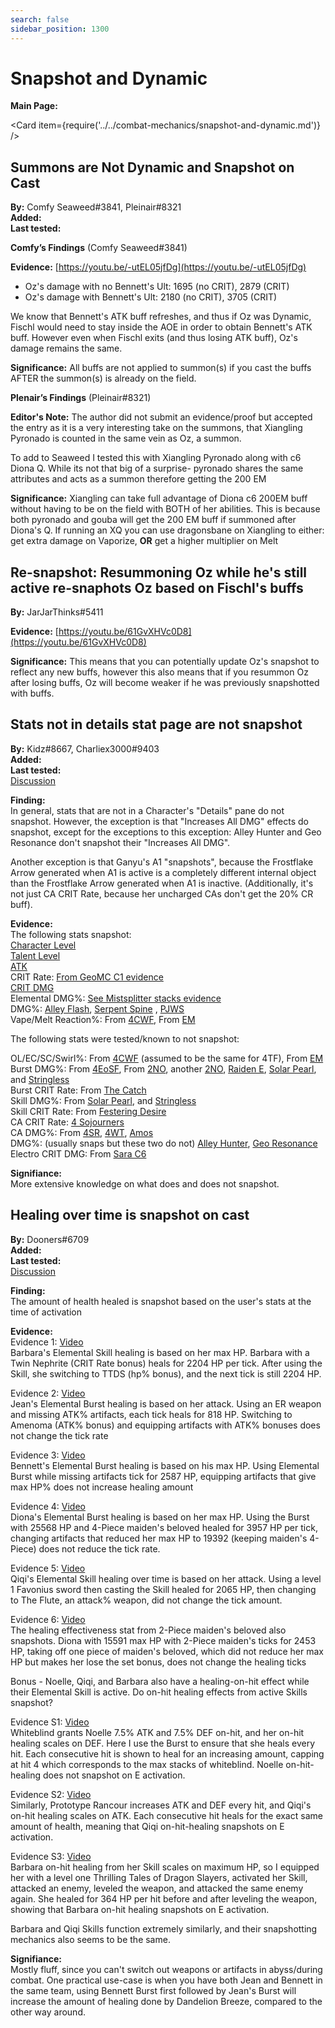 ```yaml
---
search: false
sidebar_position: 1300
---
```


# Snapshot and Dynamic

**Main Page:**

<Card item={require('../../combat-mechanics/snapshot-and-dynamic.md')} />

## Summons are Not Dynamic and Snapshot on Cast

**By:** Comfy Seaweed\#3841, Pleinair\#8321  
**Added:** <Version date="2020-11-22" />  
**Last tested:** <VersionHl date="2020-11-22" />

**Comfy’s Findings** \(Comfy Seaweed\#3841\)

**Evidence:** [https://youtu.be/-utEL05jfDg](https://youtu.be/-utEL05jfDg)

* Oz's damage with no Bennett's Ult: 1695 \(no CRIT\), 2879 \(CRIT\)
* Oz's damage with Bennett's Ult: 2180 \(no CRIT\), 3705 \(CRIT\)

We know that Bennett's ATK buff refreshes, and thus if Oz was Dynamic, Fischl would need to stay inside the AOE in order to obtain Bennett's ATK buff. However even when Fischl exits \(and thus losing ATK buff\), Oz's damage remains the same.

**Significance:** All buffs are not applied to summon\(s\) if you cast the buffs AFTER the summon\(s\) is already on the field.

**Plenair’s Findings** \(Pleinair\#8321\)

**Editor's Note:** The author did not submit an evidence/proof but accepted the entry as it is a very interesting take on the summons, that Xiangling Pyronado is counted in the same vein as Oz, a summon.

To add to Seaweed I tested this with Xiangling Pyronado along with c6 Diona Q. While its not that big of a surprise- pyronado shares the same attributes and acts as a summon therefore getting the 200 EM

**Significance:** Xiangling can take full advantage of Diona c6 200EM buff without having to be on the field with BOTH of her abilities. This is because both pyronado and gouba will get the 200 EM buff if summoned after Diona's Q. If running an XQ you can use dragonsbane on Xiangling to either: get extra damage on Vaporize, **OR** get a higher multiplier on Melt

## Re-snapshot: Resummoning Oz while he's still active re-snaphots Oz based on Fischl's buffs

**By:** JarJarThinks\#5411

**Evidence:** [https://youtu.be/61GvXHVc0D8](https://youtu.be/61GvXHVc0D8)

**Significance:** This means that you can potentially update Oz's snapshot to reflect any new buffs, however this also means that if you resummon Oz after losing buffs, Oz will become weaker if he was previously snapshotted with buffs.

## Stats not in details stat page are not snapshot

**By:** Kidz\#8667, Charliex3000\#9403  
**Added:** <Version date="2021-10-16" />  
**Last tested:** <VersionHl date="2021-10-16" />  
[Discussion](https://tickets.deeznuts.moe/ticket-archive/attachments_872757681826435132_899103401432989736_transcript-stats-not-in-details-stat-page-are-not-snapshot.html)

**Finding:**  
In general, stats that are not in a Character's "Details" pane do not snapshot. However, the exception is that "Increases All DMG" effects do snapshot, except for the exceptions to this exception: Alley Hunter and Geo Resonance don't snapshot their "Increases All DMG".

Another exception is that Ganyu's A1 "snapshots", because the Frostflake Arrow generated when A1 is active is a completely different internal object than the Frostflake Arrow generated when A1 is inactive. (Additionally, it's not just CA CRIT Rate, because her uncharged CAs don't get the 20% CR buff).

**Evidence:**  
The following stats snapshot:  
[Character Level](https://youtu.be/XLRbNlErGCA)  
[Talent Level](https://youtu.be/aJGU1syC_cs)  
[ATK](./snapshot-and-dynamic.md#summons-are-not-dynamic-and-snapshot-on-cast)  
CRIT Rate: [From GeoMC C1 evidence](https://youtu.be/DBMJEKuABes)  
[CRIT DMG](https://youtu.be/A__SJDUmfhY)  
Elemental DMG%: [See Mistsplitter stacks evidence](https://docs.google.com/spreadsheets/d/12wOAIniEr5D4MvmMU4MwxTm4LxaNUpFAAl6g1iAaLhY/edit#gid=0)  
DMG%: [Alley Flash](https://youtu.be/PR5ZxqHsLOo), [Serpent Spine](https://youtu.be/5FG_OEG8iYA) , [PJWS](https://www.youtube.com/watch?v=muUSsL8gxwU)  
Vape/Melt Reaction%: From [4CWF](https://youtu.be/LTuTDhRyZZw), From [EM](#summons-are-not-dynamic-and-snapshot-on-cast)

The following stats were tested/known to not snapshot:

OL/EC/SC/Swirl%: From [4CWF](https://imgur.com/a/bYtzhH9) \(assumed to be the same for 4TF\), From [EM](https://youtu.be/YkdpSYT9ut0)  
Burst DMG%: From [4EoSF](../../equipment/weapons/polearms.md#engulfing-lightning), From [2NO](https://youtu.be/b0qlPkzjqX0), another [2NO](https://youtu.be/kZ6yBFfnO5M), [Raiden E](https://youtu.be/gNfQm_RQO84), [Solar Pearl](https://youtu.be/5yfQaDVafT8), and [Stringless](https://youtu.be/eG-zOxwdzHw)  
Burst CRIT Rate: From [The Catch](https://youtu.be/e5TM7PlOeDw)  
Skill DMG%: From [Solar Pearl](https://youtu.be/5yfQaDVafT8), and [Stringless](https://youtu.be/vhm1OAFgGA4)  
Skill CRIT Rate: From [Festering Desire](https://youtu.be/0U32uJludm8)  
CA CRIT Rate: [4 Sojourners](https://youtu.be/bwIxrzUnhPE)  
CA DMG%: From [4SR](https://youtu.be/fc8pdCPxTRU), [4WT](https://youtu.be/G0F9SThwDrk), [Amos](https://youtu.be/jWxUvehP47I)  
DMG%: (usually snaps but these two do not) [Alley Hunter](https://youtu.be/GMZtnuvn3X0), [Geo Resonance](https://youtu.be/TpBFUvREWGo)  
Electro CRIT DMG: From [Sara C6](https://www.youtube.com/watch?v=R4ENm19DOPY)

**Signifiance:**  
More extensive knowledge on what does and does not snapshot.

## Healing over time is snapshot on cast

**By:** Dooners#6709  
**Added:** <Version date="2021-10-17" />  
**Last tested:** <VersionHl date="2021-10-17" />  
[Discussion](https://tickets.deeznuts.moe/ticket-archive/attachments_894400995554127882_899195834686636073_transcript-healing-over-time-is-snapshot-on-cast.html)

**Finding:**  
The amount of health healed is snapshot based on the user's stats at the time of activation

**Evidence:**  
Evidence 1: [Video](https://youtu.be/PfNrhAX6wAQ)  
Barbara's Elemental Skill healing is based on her max HP. Barbara with a Twin Nephrite (CRIT Rate bonus) heals for 2204 HP per tick. After using the Skill, she switching to TTDS (hp% bonus), and the next tick is still 2204 HP.

Evidence 2: [Video](https://youtu.be/xG_V_Mhj0LI)  
Jean's Elemental Burst healing is based on her attack. Using an ER weapon and missing ATK% artifacts, each tick heals for 818 HP. Switching to Amenoma (ATK% bonus) and equipping artifacts with ATK% bonuses does not change the tick rate

Evidence 3: [Video](https://youtu.be/o1IPLUndpZc)  
Bennett's Elemental Burst healing is based on his max HP. Using Elemental Burst while missing artifacts tick for 2587 HP, equipping artifacts that give max HP% does not increase healing amount

Evidence 4: [Video](https://youtu.be/ieM7cBJBq2M)  
Diona's Elemental Burst healing is based on her max HP. Using the Burst with 25568 HP and 4-Piece maiden's beloved healed for 3957 HP per tick, changing artifacts that reduced her max HP to 19392 (keeping maiden's 4-Piece) does not reduce the tick rate.

Evidence 5: [Video](https://youtu.be/jzn3R6p_LJQ)  
Qiqi's Elemental Skill healing over time is based on her attack. Using a level 1 Favonius sword then casting the Skill healed for 2065 HP, then changing to The Flute, an attack% weapon, did not change the tick amount.

Evidence 6: [Video](https://youtu.be/6_VfeWEM-zE)  
The healing effectiveness stat from 2-Piece maiden's beloved also snapshots. Diona with 15591 max HP with 2-Piece maiden's ticks for 2453 HP, taking off one piece of maiden's beloved, which did not reduce her max HP but makes her lose the set bonus, does not change the healing ticks

Bonus - Noelle, Qiqi, and Barbara also have a healing-on-hit effect while their Elemental Skill is active. Do on-hit healing effects from active Skills snapshot?

Evidence S1: [Video](https://youtu.be/N41DVWpP8z8)  
Whiteblind grants Noelle 7.5% ATK and 7.5% DEF on-hit, and her on-hit healing scales on DEF. Here I use the Burst to ensure that she heals every hit. Each consecutive hit is shown to heal for an increasing amount, capping at hit 4 which corresponds to the max stacks of whiteblind. Noelle on-hit-healing does not snapshot on E activation.

Evidence S2: [Video](https://youtu.be/0zb7wmWQjX4)  
Similarly, Prototype Rancour increases ATK and DEF every hit, and Qiqi's on-hit healing scales on ATK. Each consecutive hit heals for the exact same amount of health, meaning that Qiqi on-hit-healing snapshots on E activation.

Evidence S3: [Video](https://youtu.be/EbGt_n5_Qrk)  
Barbara on-hit healing from her Skill scales on maximum HP, so I equipped her with a level one Thrilling Tales of Dragon Slayers, activated her Skill, attacked an enemy, leveled the weapon, and attacked the same enemy again. She healed for 364 HP per hit before and after leveling the weapon, showing that Barbara on-hit healing snapshots on E activation.

Barbara and Qiqi Skills function extremely similarly, and their snapshotting mechanics also seems to be the same.

**Signifiance:**  
Mostly fluff, since you can't switch out weapons or artifacts in abyss/during combat. One practical use-case is when you have both Jean and Bennett in the same team, using Bennett Burst first followed by Jean's Burst will increase the amount of healing done by Dandelion Breeze, compared to the other way around.
